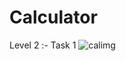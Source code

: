 # Calculator
Level 2 :- Task 1
![calimg](https://user-images.githubusercontent.com/75158043/184984359-129676f5-4352-4cbc-82f5-c929ff5c7a36.png)
